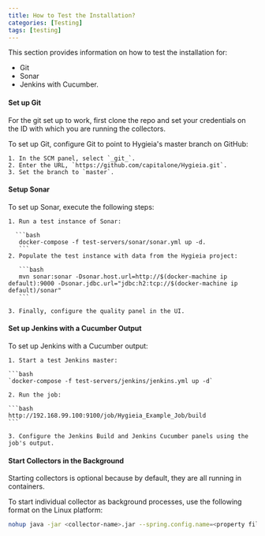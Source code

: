 ```yaml
---
title: How to Test the Installation?
categories: [Testing]
tags: [testing]
---
```


This section provides information on how to test the installation for:

- Git
- Sonar
- Jenkins with Cucumber.

#### Set up Git

For the git set up to work, first clone the repo and set your credentials on the ID with which you are running the collectors.

To set up Git, configure Git to point to Hygieia's master branch on GitHub:

	1. In the SCM panel, select `_git_`.
	2. Enter the URL, `https://github.com/capitalone/Hygieia.git`.
	3. Set the branch to `master`.
	
#### Setup Sonar 

To set up Sonar, execute the following steps:

	1. Run a test instance of Sonar: 
	  
	  ```bash
	   docker-compose -f test-servers/sonar/sonar.yml up -d.
	   ```
	2. Populate the test instance with data from the Hygieia project:	
       
	   ```bash
       mvn sonar:sonar -Dsonar.host.url=http://$(docker-machine ip default):9000 -Dsonar.jdbc.url="jdbc:h2:tcp://$(docker-machine ip default)/sonar"
       ```

	3. Finally, configure the quality panel in the UI.

#### Set up Jenkins with a Cucumber Output

To set up Jenkins with a Cucumber output:

	1. Start a test Jenkins master:
	
	```bash
	`docker-compose -f test-servers/jenkins/jenkins.yml up -d`
	
	2. Run the job: 
	
	```bash
	http://192.168.99.100:9100/job/Hygieia_Example_Job/build
	```
	
	3. Configure the Jenkins Build and Jenkins Cucumber panels using the job's output.


#### Start Collectors in the Background

Starting collectors is optional because by default, they are all running in containers.

To start individual collector as background processes, use the following format on the Linux platform:
  
```bash
nohup java -jar <collector-name>.jar --spring.config.name=<property file name> & >/dev/null
```
